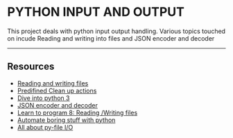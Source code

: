# PYTHON INPUT AND OUTPUT
<p>
This project deals with python input output handling. Various topics touched on incude Reading and writing into files and JSON encoder and decoder
</p>
<hr>

## Resources
- [Reading and writing files](https://docs.python.org/3/tutorial/inputoutput.html#reading-and-writing-files)
- [Predifined Clean up actions](https://docs.python.org/3/tutorial/errors.html#predefined-clean-up-actions)
- [Dive into python 3](https://histo.ucsf.edu/BMS270/diveintopython3-r802.pdf)
- [JSON encoder and decoder](https://docs.python.org/3/library/json.html)
- [Learn to program 8: Reading /Writing files](https://www.youtube.com/watch?v=EukxMIsNeqU&ab_channel=DerekBanas)
- [Automate boring stuff with python](https://automatetheboringstuff.com/)
- [All about py-file I/O](https://techvidvan.com/tutorials/python-file-read-write/)


